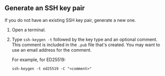 ## Generate an SSH key pair

If you do not have an existing SSH key pair, generate a new one.

1.  Open a terminal.
    
2.  Type `ssh-keygen -t` followed by the key type and an optional comment. This comment is included in the `.pub` file that's created. You may want to use an email address for the comment.
    
    For example, for ED25519:
    
    ```
    ssh-keygen -t ed25519 -C "<comment>"
    ```